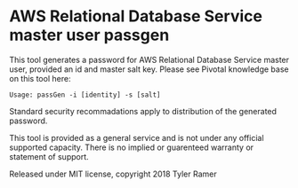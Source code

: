 # AWS Relational Database Service master user passgen

This tool generates a password for AWS Relational Database Service master user,
provided an id and master salt key. Please see Pivotal knowledge base on this
tool here:
```
Usage: passGen -i [identity] -s [salt]
```
Standard security recommadations apply to distribution of the generated
password.

This tool is provided as a general service and is not under any official
supported capacity. There is no implied or guarenteed warranty or statement of
support.

Released under MIT license,	copyright 2018 Tyler Ramer
